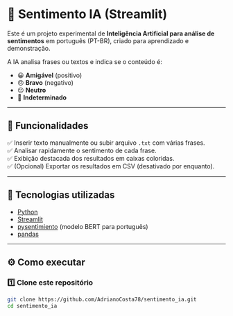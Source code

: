 # 📝 Sentimento IA (Streamlit)

Este é um projeto experimental de **Inteligência Artificial para análise de sentimentos** em português (PT-BR), criado para aprendizado e demonstração.

A IA analisa frases ou textos e indica se o conteúdo é:
- 😀 **Amigável** (positivo)
- 😠 **Bravo** (negativo)
- 😐 **Neutro**
- 🤔 **Indeterminado**

---

## 🚀 Funcionalidades

✅ Inserir texto manualmente ou subir arquivo `.txt` com várias frases.  
✅ Analisar rapidamente o sentimento de cada frase.  
✅ Exibição destacada dos resultados em caixas coloridas.  
✅ (Opcional) Exportar os resultados em CSV (desativado por enquanto).

---

## 🧰 Tecnologias utilizadas

- [Python](https://www.python.org/)
- [Streamlit](https://streamlit.io/)
- [pysentimiento](https://github.com/pysentimiento/pysentimiento) (modelo BERT para português)
- [pandas](https://pandas.pydata.org/)

---

## ⚙️ Como executar

### 1️⃣ Clone este repositório

```bash
git clone https://github.com/AdrianoCosta78/sentimento_ia.git
cd sentimento_ia
